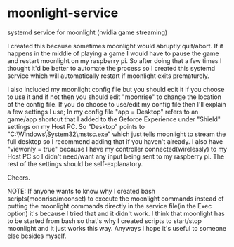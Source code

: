 # moonlight-service
systemd service for moonlight (nvidia game streaming)

I created this because sometimes moonlight would abruptly quit/abort. If it happens in the middle of playing a game I would have to pause the game and restart moonlight on my raspberry pi. So after doing that a few times I thought it'd be better to automate the process so I created this systemd service which will automatically restart if moonlight exits prematurely. 

I also included my moonlight config file but you should edit it if you choose to use it and if not then you should edit "moonrise" to change the location of the config file. If you do choose to use/edit my config file then I'll explain a few settings I use; In my config file "app = Desktop" refers to an game/app shortcut that I added to the Geforce Experience under "Shield" settings on my Host PC. So "Desktop" points to "C:\Windows\System32\mstsc.exe" which just tells moonlight to stream the full desktop so I recommend adding that if you haven't already. I also have "viewonly = true" because I have my controller connected(wirelessly) to my Host PC so I didn't need/want any input being sent to my raspberry pi. The rest of the settings should be self-explanatory.

Cheers.

NOTE: If anyone wants to know why I created bash scripts(moonrise/moonset) to execute the moonlight commands instead of putting the moonlight commands directly in the service file(in the Exec option) it's because I tried that and it didn't work. I think that moonlight has to be started from bash so that's why I created scripts to start/stop moonlight and it just works this way. Anyways I hope it's useful to someone else besides myself.
